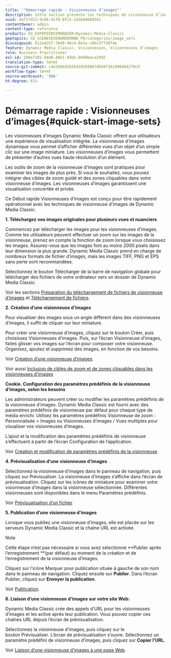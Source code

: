 ```yaml
---
title: '"Démarrage rapide : Visionneuses d’images"'
description: Cette section présente les techniques de visionneuse d’images et vous aide à maîtriser rapidement leur fonctionnement. Elle contient également une présentation et un Début rapide sur les visionneuses d’images.
uuid: daf17d13-9c06-41f0-8fc5-2e56d460d341
contentOwner: admin
content-type: reference
products: SG_EXPERIENCEMANAGER/Dynamic-Media-Classic
geptopics: SG_SCENESEVENONDEMAND_PK/categories/image_sets
discoiquuid: 612a425f-2840-46c4-8e5a-c0bc5f738f4e
feature: Dynamic Media Classic, Visionneuses, Visionneuses d’images
role: Business Practitioner
exl-id: 280e7201-84d6-46b1-94bb-0499beca2992
translation-type: tm+mt
source-git-commit: c4e2b8b42b56420269087d0d4f262490464270c0
workflow-type: tm+mt
source-wordcount: '566'
ht-degree: 61%

---
```


# Démarrage rapide : Visionneuses d’images{#quick-start-image-sets}

Les visionneuses d’images Dynamic Media Classic offrent aux utilisateurs une expérience de visualisation intégrée. La visionneuse d’images dynamique vous permet d’afficher différentes vues d’un objet d’un simple clic sur une image miniature. Les visionneuses d’images vous permettent de présenter d’autres vues haute résolution d’un élément.

Les outils de zoom de la visionneuse d’images sont pratiques pour examiner les images de plus près. Si vous le souhaitez, vous pouvez intégrer des cibles de zoom guidé et des zones cliquables dans votre visionneuse d’images. Les visionneuses d’images garantissent une visualisation concertée et privée.

Ce Début rapide Visionneuses d’images est conçu pour être rapidement opérationnel avec les techniques de visionneuse d’images de Dynamic Media Classic.

**1. Téléchargez vos images originales pour plusieurs vues et nuanciers**

Commencez par télécharger les images pour les visionneuses d’images. Comme les utilisateurs peuvent effectuer un zoom sur les images de la visionneuse, prenez en compte la fonction de zoom lorsque vous choisissez les images. Assurez-vous que les images font au moins 2000 pixels dans leur dimension la plus grande. Dynamic Media Classic prend en charge de nombreux formats de fichier d’images, mais les images TIFF, PNG et EPS sans perte sont recommandées.

Sélectionnez le bouton Télécharger de la barre de navigation globale pour télécharger des fichiers de votre ordinateur vers un dossier de Dynamic Media Classic.

Voir les sections [Préparation du téléchargement de fichiers de visionneuse d’images](preparing-image-set-assets-upload.md#preparing-image-set-assets-for-upload) et [Téléchargement de fichiers](uploading-files.md#uploading-your-files).

**2. Création d’une visionneuse d’images**

Pour visualiser des images sous un angle différent dans des visionneuses d’images, il suffit de cliquer sur leur miniature.

Pour créer une visionneuse d’images, cliquez sur le bouton Créer, puis choisissez Visionneuses d’images. Puis, sur l’écran Visionneuse d’images, faites glisser vos images sur l’écran pour composer votre visionneuse. Organisez, ajoutez et supprimez des images, en fonction de vos besoins.

Voir [Création d’une visionneuse d’images](creating-image-set.md#creating-an-image-set).

Voir aussi [Inclusion de cibles de zoom et de zones cliquables dans les visionneuses d’images](including-zoom-targets-image-maps.md#including-zoom-targets-and-image-maps-in-image-sets)

**Cookie. Configuration des paramètres prédéfinis de la visionneuse d’images, selon les besoins**

Les administrateurs peuvent créer ou modifier les paramètres prédéfinis de la visionneuse d’images. Dynamic Media Classic est fourni avec des paramètres prédéfinis de visionneuse par défaut pour chaque type de média enrichi. Utilisez les paramètres prédéfinis Visionneuse de zoom : Personnalisée > Images ou Visionneuses d’images / Vues multiples pour visualiser vos visionneuses d’images.

L’ajout et la modification des paramètres prédéfinis de visionneuse s’effectuent à partir de l’écran Configuration de l’application.

Voir [Création et modification de paramètres prédéfinis de la visionneuse](application-setup.md#adding-and-editing-viewer-presets).

**4. Prévisualisation d’une visionneuse d’images**

Sélectionnez·la·visionneuse·d’images dans le panneau de navigation, puis cliquez sur Prévisualiser. La visionneuse d’images s’affiche dans l’écran de prévisualisation. Cliquez sur les icônes de miniature pour examiner votre visionneuse d’images dans la visionneuse sélectionnée. Différentes visionneuses sont disponibles dans le menu Paramètres prédéfinis.

Voir [Prévisualisation d’un fichier](previewing-asset.md#previewing-an-asset)

**5. Publication d’une visionneuse d’images**

Lorsque vous publiez une visionneuse d’images, elle est placée sur les serveurs Dynamic Media Classic et la chaîne URL est activée.

>[!NOTE]
>
>Cette étape n’est pas nécessaire si vous avez sélectionné **Publier après l’enregistrement **(par défaut) au moment de la création et de l’enregistrement de la visionneuse d’images.

Cliquez sur l’icône Marquer pour publication située à gauche de son nom dans le panneau de navigation. Cliquez ensuite sur **Publier**. Dans l’écran Publier, cliquez sur **Envoyer la publication**.

Voir [Publication](publishing-files.md#publishing-files).

**6. Liaison d’une visionneuse d’images sur votre site Web:**

Dynamic Media Classic crée des appels d’URL pour les visionneuses d’images et les active après leur publication. Vous pouvez copier ces chaînes URL depuis l’écran de prévisualisation.

Sélectionnez la visionneuse d’images, puis cliquez sur le bouton Prévisualiser. L’écran de prévisualisation s’ouvre. Sélectionnez un paramètre prédéfini de visionneuse d’images, puis cliquez sur **Copier l’URL**.

Voir [Liaison d’une visionneuse d’images à une page Web](linking-image-set-web-page.md#linking-an-image-set-to-a-web-page).
